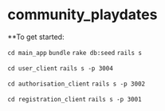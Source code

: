 community_playdates
===================

**To get started:


`cd main_app`
  `bundle`
  `rake db:seed`
  `rails s`
  
`cd user_client`
  `rails s -p 3004`
  
`cd authorisation_client`
  `rails s -p 3002`
  
`cd registration_client`
  `rails s -p 3001`
